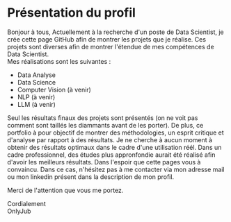 # Présentation du profil
Bonjour à tous,
Actuellement à la recherche d'un poste de Data Scientist, je crée cette page GitHub afin de montrer les projets que je réalise.
Ces projets sont diverses afin de montrer l'étendue de mes compétences de Data Scientist.  
Mes réalisations sont les suivantes :
- Data Analyse
- Data Science
- Computer Vision (à venir)
- NLP (à venir)
- LLM (à venir)

Seul les résultats finaux des projets sont présentés (on ne voit pas comment sont taillés les diammants avant de les porter).
De plus, ce portfolio à pour objectif de montrer des méthodologies, un esprit critique et d'analyse par rapport à des résultats. Je ne cherche à aucun moment à obtenir des résultats optimaux dans le cadre d'une utilisation réél. Dans un cadre professionnel, des études plus appronfondie aurait été réalisé afin d'avoir les meilleurs résultats.
Dans l'espoir que cette pages vous à convaincu. Dans ce cas, n'hésitez pas à me contacter via mon adresse mail ou mon linkedin présent dans la description de mon profil.

Merci de l'attention que vous me portez.

Cordialement  
OnlyJub
